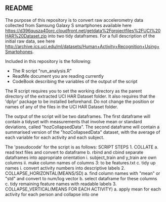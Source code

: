 ## README
The purpose of this repository is to convert raw accelerometry data collected from Samsung Galaxy S smartphones available here https://d396qusza40orc.cloudfront.net/getdata%2Fprojectfiles%2FUCI%20HAR%20Dataset.zip into two tidy dataframes. For a full description of the initial raw data, see here http://archive.ics.uci.edu/ml/datasets/Human+Activity+Recognition+Using+Smartphones. 

Included in this repository is the following:
* The R script "run_analysis.R"
* ReadMe document you are reading currently
* CodeBook describing the variables of the output of the script

The R script requires you to set the working directory as the parent directory of the extracted UCI HAR Dataset folder. It also requires that the 'dplyr' package to be installed beforehand. Do not change the position or names of any of the files in the UCI HAR Dataset folder. 

The output of the script will be two dataframes. The first dataframe will contain a tidyset with measurements that involve mean or standard deviations, called "hozCollapsedData". The second dataframe will contain a summarised version of the "hozCollapsedData" dataset, with the average of each variable for each activity and each subject.

The 'pseudocode' for the script is as follows:
  SCRIPT STEPS
    1. COLLATE
	    a. read text files and convert to dataframe
	    b. rbind and cbind separate dataframes into appropriate orientation
		      i. subject_train and y_train are own columns
		      ii. make column names of columns 3: to be features.txt
	    c. tidy up names
		      i. convert activity numbers into descriptive labels
    2. COLLAPSE_HORIZONTAL(MEANS/SD)
	    a. find column names with "mean" or "std" and convert to num/log vector
	    b. select dataframe for these columns
	    c. tidy remaining feature names with readable labels
    3. COLLAPSE_VERTICAL(MEANS FOR EACH ACTIVITY)
	    a. apply mean for each activity for each person and collapse into one
